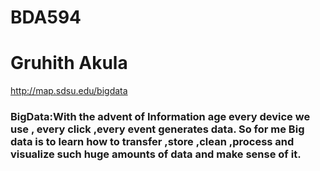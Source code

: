 # BDA594
# Gruhith Akula
http://map.sdsu.edu/bigdata
### BigData:With the advent of Information age every device we use , every click ,every event generates data. So for me Big data is to learn how to transfer ,store ,clean ,process and visualize such huge amounts of data and make sense of it.
